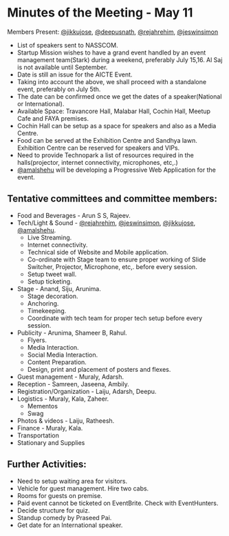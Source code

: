 # Minutes of the Meeting - May 11

Members Present:  [@jikkujose][jikku], [@deepusnath][deepu], [@rejahrehim][rejah], [@jeswinsimon][jeswin]

- List of speakers sent to NASSCOM.
- Startup Mission wishes to have a grand event handled by an event management team(Stark) during a weekend, preferably July 15,16. Al Saj is not available until September.
- Date is still an issue for the AICTE Event.
- Taking into account the above, we shall proceed with a standalone event, preferably on July 5th.
- The date can be confirmed once we get the dates of a speaker(National or International).
- Available Space: Travancore Hall, Malabar Hall, Cochin Hall, Meetup Cafe and FAYA premises.
- Cochin Hall can be setup as a space for speakers and also as a Media Centre.
- Food can be served at the Exhibition Centre and Sandhya lawn. Exhibition Centre can be reserved for speakers and VIPs.
- Need to provide Technopark a list of resources required in the halls(projector, internet connectivity, microphones, etc,.)
- [@amalshehu][amal] will be developing a Progressive Web Application for the event.

## Tentative committees and committee members:
- Food and Beverages - Arun S S, Rajeev.
- Tech/Light & Sound - [@rejahrehim][rejah], [@jeswinsimon][jeswin], [@jikkujose][jikku], [@amalshehu][amal].
	- Live Streaming.
	- Internet connectivity.
	- Technical side of Website and Mobile application.
	- Co-ordinate with Stage team to ensure proper working of Slide Switcher, Projector, Microphone, etc,. before every session.
	- Setup tweet wall.
	- Setup ticketing.
- Stage - Anand, Siju, Arunima.
	- Stage decoration.
	- Anchoring.
	- Timekeeping.
	- Coordinate with tech team for proper tech setup before every session.
- Publicity - Arunima, Shameer B, Rahul.
	- Flyers.
	- Media Interaction.
	- Social Media Interaction.
	- Content Preparation.
	- Design, print and placement of posters and flexes.
- Guest management - Muraly, Adarsh.
- Reception - Samreen, Jaseena, Ambily.
- Registration/Organization - Laiju, Adarsh, Deepu.
- Logistics - Muraly, Kala, Zaheer.
	- Mementos
	- Swag
- Photos & videos - Laiju, Ratheesh.
- Finance - Muraly, Kala.
- Transportation
- Stationary and Supplies

## Further Activities:
- Need to setup waiting area for visitors.
- Vehicle for guest management. Hire two cabs.
- Rooms for guests on premise.
- Paid event cannot be ticketed on EventBrite. Check with EventHunters.
- Decide structure for quiz.
- Standup comedy by Praseed Pai.
- Get date for an International speaker.



[jikku]: https://github.com/jikkujose
[deepu]: https://github.com/deepusnath
[jeswin]: https://github.com/jeswinsimon
[rejah]: https://github.com/rejahrehim
[amal]: https://github.com/amalshehu
